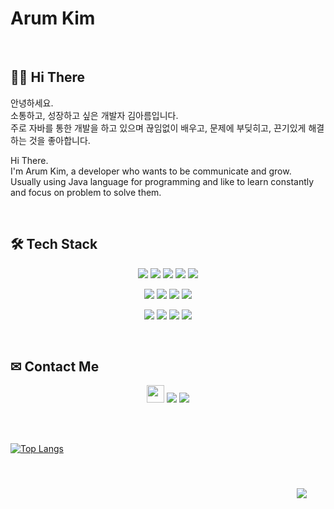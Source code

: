 # Arum Kim

<br/>

## 👋🏻 Hi There
안녕하세요.  
소통하고, 성장하고 싶은 개발자 김아름입니다.  
주로 자바를 통한 개발을 하고 있으며 끊임없이 배우고, 문제에 부딪히고, 끈기있게 해결하는 것을 좋아합니다.  

Hi There.  
I'm Arum Kim, a developer who wants to be communicate and grow.  
Usually using Java language for programming and like to learn constantly and focus on problem to solve them.  

<br/>

## 🛠 Tech Stack
<p align="center">
    <img src="https://img.shields.io/badge/java-%23ED8B00.svg?style=for-the-badge&logo=java&logoColor=white"/>
    <img src="https://img.shields.io/badge/SpringBoot-6DB33F?style=for-the-badge&logo=Spring&logoColor=white"/>
    <img src="https://img.shields.io/badge/javascript-%23323330.svg?style=for-the-badge&logo=javascript&logoColor=%23F7DF1E"/>
    <img src="https://img.shields.io/badge/html5-%23E34F26.svg?style=for-the-badge&logo=html5&logoColor=white"/>
    <img src="https://img.shields.io/badge/css3-%231572B6.svg?style=for-the-badge&logo=css3&logoColor=white"/>
</p>
<p align="center">
    <img src="https://img.shields.io/badge/Thymeleaf-%23005C0F.svg?style=for-the-badge&logo=Thymeleaf&logoColor=white"/>
    <img src="https://img.shields.io/badge/bootstrap-%23563D7C.svg?style=for-the-badge&logo=bootstrap&logoColor=white"/>
    <img src="https://img.shields.io/badge/mysql-%2300f.svg?style=for-the-badge&logo=mysql&logoColor=white"/>
    <img src="https://img.shields.io/badge/MariaDB-003545?style=for-the-badge&logo=mariadb&logoColor=white"/>
</p>
<p align="center">  
    <img src="https://img.shields.io/badge/git-%23F05033.svg?style=for-the-badge&logo=git&logoColor=white"/>
    <img src="https://img.shields.io/badge/github-%23121011.svg?style=for-the-badge&logo=github&logoColor=white"/>
    <img src="https://img.shields.io/badge/IntelliJ-0071C5?style=for-the-badge&logo=IntelliJ IDEA&logoColor=white"/>
    <img src="https://img.shields.io/badge/Linux-FCC624?style=for-the-badge&logo=linux&logoColor=black"/>
</p>

<br/>

## ✉ Contact Me
<p align="center">    
    <a href="mailto:0430kar@naver.com" target="_blank"><img src="https://img.shields.io/badge/Mail-03C75A?style=for-the-badge&logo=Naver&logoColor=white" height=28px font-size=16px/></a>
    <a href="https://typing.tistory.com/" target="_blank"><img src="https://img.shields.io/badge/Blog-000000?style=for-the-badge&logo=Tistory&logoColor=white"/></a>
    <a href="https://arumkim43.notion.site/7954a0a420324753acbc3802a4efecc5" target="_blank"><img src="https://img.shields.io/badge/Resume-0062AD?style=for-the-badge&logo=Notion&logoColor=white"/></a>   
</p>

<br/><br/>

[![Top Langs](https://github-readme-stats.vercel.app/api/top-langs/?username=Aruming&layout=compact)](https://github.com/anuraghazra/github-readme-stats)

<br/>

<p align="right">
    <img src="https://hits.seeyoufarm.com/api/count/incr/badge.svg?url=https%3A%2F%2Fgithub.com%2FAruming&count_bg=%2392A8D1&title_bg=%23AAAAAA&icon=github.svg&icon_color=%23E7E7E7&title=hits&edge_flat=false"
         style="height: auto; margin-left: 20px; margin-right: 20px; padding: 10px;"/>
</p>
